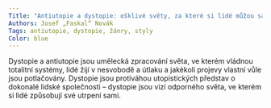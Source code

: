 ```yaml
---
Title: "Antiutopie a dystopie: ošklivé světy, za které si lidé můžou sami"
Authors: Josef „Faskal“ Novák
Tags: antiutopie, dystopie, žánry, styly
Color: blue
---
```

Dystopie a antiutopie jsou umělecká
zpracování světa, ve kterém vládnou
totalitní systémy, lidé žijí v nesvobodě
a útlaku a jakékoli projevy vlastní
vůle jsou potlačovány. Dystopie jsou
protiváhou utopistických představ
o dokonalé lidské společnosti – dystopie
jsou vizí odporného světa, ve
kterém si lidé způsobují své utrpení
sami.
